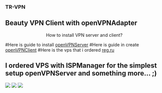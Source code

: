 ### TR-VPN
## Beauty VPN Client with openVPNAdapter

<p align="center"> How to install VPN server and client?</p>

#Here is guide to install [openVPNServer](#https://github.com/Nyr/openvpn-install)
#Here is guide in create [openVPNClient](#https://betterprogramming.pub/how-to-build-an-openvpn-client-on-ios-c8f927c11e80)
#Here is the vps that i ordered [reg.ru](#?rlink=reflink-10759625)

## I ordered VPS with ISPManager for the simplest setup openVPNServer and something more... ;)

<p>
<img src="https://tr-vpn.com/images/firstImage.jpg">
<img src="https://tr-vpn.com/images/secondImage.jpg">
<img src="https://tr-vpn.com/images/thirdImage.jpg">
</p>
